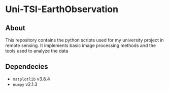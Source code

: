 # Uni-TSI-EarthObservation

## About

This repository contains the python scripts used for my university project in remote sensing. 
It implements basic image processing methods and the tools used to analyze the data

## Dependecies

- `matplotlib` v3.8.4
- `numpy` v2.1.3
